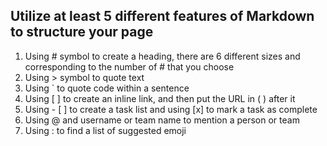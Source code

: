 ## Utilize at least 5 different features of Markdown to structure your page

1. Using \# symbol to create a heading, there are 6 different sizes and corresponding to the number of \# that you choose
2. Using \> symbol to quote text
3. Using \` to quote code within a sentence
4. Using \[ \] to create an inline link, and then put the URL in \( \) after it
5. Using \- \[ \] to create a task list and using \[x\] to mark a task as complete
6. Using \@ and username or team name to mention a person or team
7. Using \: to find a list of suggested emoji
